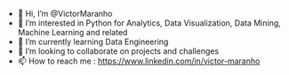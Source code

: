 - 👋 Hi, I’m @VictorMaranho
- 👀 I’m interested in Python for Analytics, Data Visualization, Data Mining, Machine Learning and related
- 🌱 I’m currently learning Data Engineering
- 💞️ I’m looking to collaborate on projects and challenges
- 📫 How to reach me :
https://www.linkedin.com/in/victor-maranho
